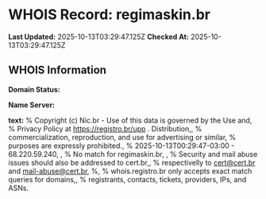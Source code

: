 # WHOIS Record: regimaskin.br

**Last Updated:** 2025-10-13T03:29:47.125Z
**Checked At:** 2025-10-13T03:29:47.125Z

## WHOIS Information

**Domain Status:** 

**Name Server:** 

**text:** % Copyright (c) Nic.br - Use of this data is governed by the Use and, % Privacy Policy at https://registro.br/upp . Distribution,, % commercialization, reproduction, and use for advertising or similar, % purposes are expressly prohibited., % 2025-10-13T00:29:47-03:00 - 68.220.59.240, , % No match for regimaskin.br, , % Security and mail abuse issues should also be addressed to cert.br,, % respectivelly to cert@cert.br and mail-abuse@cert.br, %, % whois.registro.br only accepts exact match queries for domains,, % registrants, contacts, tickets, providers, IPs, and ASNs.

